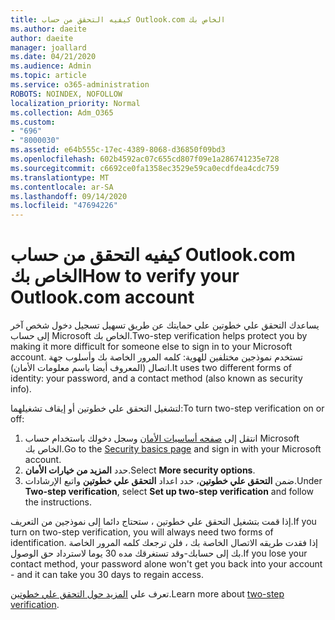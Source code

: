 ```yaml
---
title: كيفيه التحقق من حساب Outlook.com الخاص بك
ms.author: daeite
author: daeite
manager: joallard
ms.date: 04/21/2020
ms.audience: Admin
ms.topic: article
ms.service: o365-administration
ROBOTS: NOINDEX, NOFOLLOW
localization_priority: Normal
ms.collection: Adm_O365
ms.custom:
- "696"
- "8000030"
ms.assetid: e64b555c-17ec-4389-8068-d36850f09bd3
ms.openlocfilehash: 602b4592ac07c655cd807f09e1a286741235e728
ms.sourcegitcommit: c6692ce0fa1358ec3529e59ca0ecdfdea4cdc759
ms.translationtype: MT
ms.contentlocale: ar-SA
ms.lasthandoff: 09/14/2020
ms.locfileid: "47694226"
---
```

# <a name="how-to-verify-your-outlookcom-account"></a><span data-ttu-id="5dd93-102">كيفيه التحقق من حساب Outlook.com الخاص بك</span><span class="sxs-lookup"><span data-stu-id="5dd93-102">How to verify your Outlook.com account</span></span>

<span data-ttu-id="5dd93-103">يساعدك التحقق علي خطوتين علي حمايتك عن طريق تسهيل تسجيل دخول شخص آخر إلى حساب Microsoft الخاص بك.</span><span class="sxs-lookup"><span data-stu-id="5dd93-103">Two-step verification helps protect you by making it more difficult for someone else to sign in to your Microsoft account.</span></span> <span data-ttu-id="5dd93-104">تستخدم نموذجين مختلفين للهوية: كلمه المرور الخاصة بك وأسلوب جهة اتصال (المعروف أيضا باسم معلومات الأمان).</span><span class="sxs-lookup"><span data-stu-id="5dd93-104">It uses two different forms of identity: your password, and a contact method (also known as security info).</span></span>
  
<span data-ttu-id="5dd93-105">لتشغيل التحقق علي خطوتين أو إيقاف تشغيلهما:</span><span class="sxs-lookup"><span data-stu-id="5dd93-105">To turn two-step verification on or off:</span></span>
  
1. <span data-ttu-id="5dd93-106">انتقل إلى [صفحه أساسيات الأمان](https://go.microsoft.com/fwlink/?linkid=842325) وسجل دخولك باستخدام حساب Microsoft الخاص بك.</span><span class="sxs-lookup"><span data-stu-id="5dd93-106">Go to the [Security basics page](https://go.microsoft.com/fwlink/?linkid=842325) and sign in with your Microsoft account.</span></span>
2. <span data-ttu-id="5dd93-107">حدد **المزيد من خيارات الأمان**.</span><span class="sxs-lookup"><span data-stu-id="5dd93-107">Select **More security options**.</span></span>
3. <span data-ttu-id="5dd93-108">ضمن **التحقق علي خطوتين**، حدد اعداد **التحقق علي خطوتين** واتبع الإرشادات.</span><span class="sxs-lookup"><span data-stu-id="5dd93-108">Under **Two-step verification**, select **Set up two-step verification** and follow the instructions.</span></span>

<span data-ttu-id="5dd93-109">إذا قمت بتشغيل التحقق علي خطوتين ، ستحتاج دائما إلى نموذجين من التعريف.</span><span class="sxs-lookup"><span data-stu-id="5dd93-109">If you turn on two-step verification, you will always need two forms of identification.</span></span> <span data-ttu-id="5dd93-110">إذا فقدت طريقه الاتصال الخاصة بك ، فلن ترجعك كلمه المرور الخاصة بك إلى حسابك-وقد تستغرقك مده 30 يوما لاسترداد حق الوصول.</span><span class="sxs-lookup"><span data-stu-id="5dd93-110">If you lose your contact method, your password alone won't get you back into your account - and it can take you 30 days to regain access.</span></span>
  
<span data-ttu-id="5dd93-111">تعرف علي [المزيد حول التحقق علي خطوتين](https://go.microsoft.com/fwlink/?linkid=872270).</span><span class="sxs-lookup"><span data-stu-id="5dd93-111">Learn more about [two-step verification](https://go.microsoft.com/fwlink/?linkid=872270).</span></span>
  